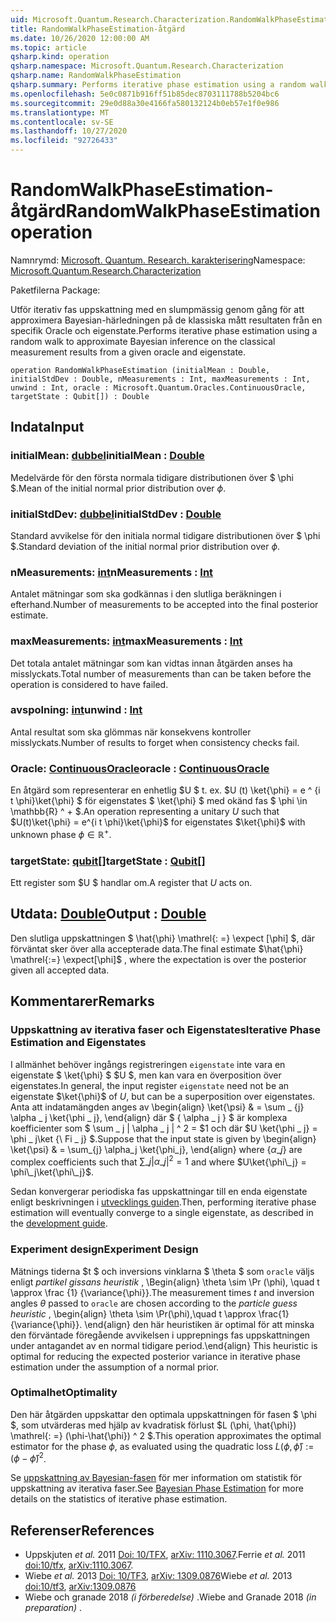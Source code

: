 ```yaml
---
uid: Microsoft.Quantum.Research.Characterization.RandomWalkPhaseEstimation
title: RandomWalkPhaseEstimation-åtgärd
ms.date: 10/26/2020 12:00:00 AM
ms.topic: article
qsharp.kind: operation
qsharp.namespace: Microsoft.Quantum.Research.Characterization
qsharp.name: RandomWalkPhaseEstimation
qsharp.summary: Performs iterative phase estimation using a random walk to approximate Bayesian inference on the classical measurement results from a given oracle and eigenstate.
ms.openlocfilehash: 5e0c0871b916ff51b85dec8703111788b5204bc6
ms.sourcegitcommit: 29e0d88a30e4166fa580132124b0eb57e1f0e986
ms.translationtype: MT
ms.contentlocale: sv-SE
ms.lasthandoff: 10/27/2020
ms.locfileid: "92726433"
---
```

# <a name="randomwalkphaseestimation-operation"></a><span data-ttu-id="7aef6-102">RandomWalkPhaseEstimation-åtgärd</span><span class="sxs-lookup"><span data-stu-id="7aef6-102">RandomWalkPhaseEstimation operation</span></span>

<span data-ttu-id="7aef6-103">Namnrymd: [Microsoft. Quantum. Research. karakterisering](xref:Microsoft.Quantum.Research.Characterization)</span><span class="sxs-lookup"><span data-stu-id="7aef6-103">Namespace: [Microsoft.Quantum.Research.Characterization](xref:Microsoft.Quantum.Research.Characterization)</span></span>

<span data-ttu-id="7aef6-104">Paketfilerna [](https://nuget.org/packages/)</span><span class="sxs-lookup"><span data-stu-id="7aef6-104">Package: [](https://nuget.org/packages/)</span></span>


<span data-ttu-id="7aef6-105">Utför iterativ fas uppskattning med en slumpmässig genom gång för att approximera Bayesian-härledningen på de klassiska mått resultaten från en specifik Oracle och eigenstate.</span><span class="sxs-lookup"><span data-stu-id="7aef6-105">Performs iterative phase estimation using a random walk to approximate Bayesian inference on the classical measurement results from a given oracle and eigenstate.</span></span>

```qsharp
operation RandomWalkPhaseEstimation (initialMean : Double, initialStdDev : Double, nMeasurements : Int, maxMeasurements : Int, unwind : Int, oracle : Microsoft.Quantum.Oracles.ContinuousOracle, targetState : Qubit[]) : Double
```


## <a name="input"></a><span data-ttu-id="7aef6-106">Indata</span><span class="sxs-lookup"><span data-stu-id="7aef6-106">Input</span></span>

### <a name="initialmean--double"></a><span data-ttu-id="7aef6-107">initialMean: [dubbel](xref:microsoft.quantum.lang-ref.double)</span><span class="sxs-lookup"><span data-stu-id="7aef6-107">initialMean : [Double](xref:microsoft.quantum.lang-ref.double)</span></span>

<span data-ttu-id="7aef6-108">Medelvärde för den första normala tidigare distributionen över $ \phi $.</span><span class="sxs-lookup"><span data-stu-id="7aef6-108">Mean of the initial normal prior distribution over $\phi$.</span></span>


### <a name="initialstddev--double"></a><span data-ttu-id="7aef6-109">initialStdDev: [dubbel](xref:microsoft.quantum.lang-ref.double)</span><span class="sxs-lookup"><span data-stu-id="7aef6-109">initialStdDev : [Double](xref:microsoft.quantum.lang-ref.double)</span></span>

<span data-ttu-id="7aef6-110">Standard avvikelse för den initiala normal tidigare distributionen över $ \phi $.</span><span class="sxs-lookup"><span data-stu-id="7aef6-110">Standard deviation of the initial normal prior distribution over $\phi$.</span></span>


### <a name="nmeasurements--int"></a><span data-ttu-id="7aef6-111">nMeasurements: [int](xref:microsoft.quantum.lang-ref.int)</span><span class="sxs-lookup"><span data-stu-id="7aef6-111">nMeasurements : [Int](xref:microsoft.quantum.lang-ref.int)</span></span>

<span data-ttu-id="7aef6-112">Antalet mätningar som ska godkännas i den slutliga beräkningen i efterhand.</span><span class="sxs-lookup"><span data-stu-id="7aef6-112">Number of measurements to be accepted into the final posterior estimate.</span></span>


### <a name="maxmeasurements--int"></a><span data-ttu-id="7aef6-113">maxMeasurements: [int](xref:microsoft.quantum.lang-ref.int)</span><span class="sxs-lookup"><span data-stu-id="7aef6-113">maxMeasurements : [Int](xref:microsoft.quantum.lang-ref.int)</span></span>

<span data-ttu-id="7aef6-114">Det totala antalet mätningar som kan vidtas innan åtgärden anses ha misslyckats.</span><span class="sxs-lookup"><span data-stu-id="7aef6-114">Total number of measurements than can be taken before the operation is considered to have failed.</span></span>


### <a name="unwind--int"></a><span data-ttu-id="7aef6-115">avspolning: [int](xref:microsoft.quantum.lang-ref.int)</span><span class="sxs-lookup"><span data-stu-id="7aef6-115">unwind : [Int](xref:microsoft.quantum.lang-ref.int)</span></span>

<span data-ttu-id="7aef6-116">Antal resultat som ska glömmas när konsekvens kontroller misslyckats.</span><span class="sxs-lookup"><span data-stu-id="7aef6-116">Number of results to forget when consistency checks fail.</span></span>


### <a name="oracle--continuousoracle"></a><span data-ttu-id="7aef6-117">Oracle: [ContinuousOracle](xref:Microsoft.Quantum.Oracles.ContinuousOracle)</span><span class="sxs-lookup"><span data-stu-id="7aef6-117">oracle : [ContinuousOracle](xref:Microsoft.Quantum.Oracles.ContinuousOracle)</span></span>

<span data-ttu-id="7aef6-118">En åtgärd som representerar en enhetlig $U $ t. ex. $U (t) \ket{\phi} = e ^ {i t \phi}\ket{\phi} $ för eigenstates $ \ket{\phi} $ med okänd fas $ \phi \in \mathbb{R} ^ + $.</span><span class="sxs-lookup"><span data-stu-id="7aef6-118">An operation representing a unitary $U$ such that $U(t)\ket{\phi} = e^{i t \phi}\ket{\phi}$ for eigenstates $\ket{\phi}$ with unknown phase $\phi \in \mathbb{R}^+$.</span></span>


### <a name="targetstate--qubit"></a><span data-ttu-id="7aef6-119">targetState: [qubit](xref:microsoft.quantum.lang-ref.qubit)[]</span><span class="sxs-lookup"><span data-stu-id="7aef6-119">targetState : [Qubit](xref:microsoft.quantum.lang-ref.qubit)[]</span></span>

<span data-ttu-id="7aef6-120">Ett register som $U $ handlar om.</span><span class="sxs-lookup"><span data-stu-id="7aef6-120">A register that $U$ acts on.</span></span>



## <a name="output--double"></a><span data-ttu-id="7aef6-121">Utdata: [Double](xref:microsoft.quantum.lang-ref.double)</span><span class="sxs-lookup"><span data-stu-id="7aef6-121">Output : [Double](xref:microsoft.quantum.lang-ref.double)</span></span>

<span data-ttu-id="7aef6-122">Den slutliga uppskattningen $ \hat{\phi} \mathrel{: =} \expect [\phi] $, där förväntat sker över alla accepterade data.</span><span class="sxs-lookup"><span data-stu-id="7aef6-122">The final estimate $\hat{\phi} \mathrel{:=} \expect[\phi]$ , where the expectation is over the posterior given all accepted data.</span></span>

## <a name="remarks"></a><span data-ttu-id="7aef6-123">Kommentarer</span><span class="sxs-lookup"><span data-stu-id="7aef6-123">Remarks</span></span>

### <a name="iterative-phase-estimation-and-eigenstates"></a><span data-ttu-id="7aef6-124">Uppskattning av iterativa faser och Eigenstates</span><span class="sxs-lookup"><span data-stu-id="7aef6-124">Iterative Phase Estimation and Eigenstates</span></span>

<span data-ttu-id="7aef6-125">I allmänhet behöver ingångs registreringen `eigenstate` inte vara en eigenstate $ \ket{\phi} $ $U $, men kan vara en överposition över eigenstates.</span><span class="sxs-lookup"><span data-stu-id="7aef6-125">In general, the input register `eigenstate` need not be an eigenstate $\ket{\phi}$ of $U$, but can be a superposition over eigenstates.</span></span> <span data-ttu-id="7aef6-126">Anta att indatamängden anges av \begin{align} \ket{\psi} & = \sum \_ {j} \alpha \_ j \ket{\phi \_ j}, \end{align} där $ \{ \alpha \_ j \} $ är komplexa koefficienter som $ \sum \_ j | \alpha \_ j | ^ 2 = $1 och där $U \ket{\phi \_ j} = \phi \_ j\ket {\ Fi \_ j} $.</span><span class="sxs-lookup"><span data-stu-id="7aef6-126">Suppose that the input state is given by \begin{align} \ket{\psi} & = \sum\_{j} \alpha\_j \ket{\phi\_j}, \end{align} where $\{\alpha\_j\}$ are complex coefficients such that $\sum\_j |\alpha\_j|^2 = 1$ and where $U\ket{\phi\_j} = \phi\_j\ket{\phi\_j}$.</span></span>

<span data-ttu-id="7aef6-127">Sedan konvergerar periodiska fas uppskattningar till en enda eigenstate enligt beskrivningen i [utvecklings guiden](xref:microsoft.quantum.libraries.characterization#iterative-phase-estimation-without-eigenstates).</span><span class="sxs-lookup"><span data-stu-id="7aef6-127">Then, performing iterative phase estimation will eventually converge to a single eigenstate, as described in the [development guide](xref:microsoft.quantum.libraries.characterization#iterative-phase-estimation-without-eigenstates).</span></span>

### <a name="experiment-design"></a><span data-ttu-id="7aef6-128">Experiment design</span><span class="sxs-lookup"><span data-stu-id="7aef6-128">Experiment Design</span></span>

<span data-ttu-id="7aef6-129">Mätnings tiderna $t $ och inversions vinklarna $ \theta $ som `oracle` väljs enligt *partikel gissans heuristik* , \Begin{align} \theta \sim \Pr (\phi), \quad t \approx \frac {1} {\variance{\phi}}.</span><span class="sxs-lookup"><span data-stu-id="7aef6-129">The measurement times $t$ and inversion angles $\theta$ passed to `oracle` are chosen according to the *particle guess heuristic* , \begin{align} \theta \sim \Pr(\phi),\quad t \approx \frac{1}{\variance{\phi}}.</span></span>
<span data-ttu-id="7aef6-130">\end{align} den här heuristiken är optimal för att minska den förväntade föregående avvikelsen i upprepnings fas uppskattningen under antagandet av en normal tidigare period.</span><span class="sxs-lookup"><span data-stu-id="7aef6-130">\end{align} This heuristic is optimal for reducing the expected posterior variance in iterative phase estimation under the assumption of a normal prior.</span></span>

### <a name="optimality"></a><span data-ttu-id="7aef6-131">Optimalhet</span><span class="sxs-lookup"><span data-stu-id="7aef6-131">Optimality</span></span>

<span data-ttu-id="7aef6-132">Den här åtgärden uppskattar den optimala uppskattningen för fasen $ \phi $, som utvärderas med hjälp av kvadratisk förlust $L (\phi, \hat{\phi}) \mathrel{: =} (\phi-\hat{\phi}) ^ 2 $.</span><span class="sxs-lookup"><span data-stu-id="7aef6-132">This operation approximates the optimal estimator for the phase $\phi$, as evaluated using the quadratic loss $L(\phi, \hat{\phi}) \mathrel{:=} (\phi - \hat{\phi})^2$.</span></span>

<span data-ttu-id="7aef6-133">Se [uppskattning av Bayesian-fasen](xref:microsoft.quantum.libraries.characterization#bayesian-phase-estimation) för mer information om statistik för uppskattning av iterativa faser.</span><span class="sxs-lookup"><span data-stu-id="7aef6-133">See [Bayesian Phase Estimation](xref:microsoft.quantum.libraries.characterization#bayesian-phase-estimation) for more details on the statistics of iterative phase estimation.</span></span>

## <a name="references"></a><span data-ttu-id="7aef6-134">Referenser</span><span class="sxs-lookup"><span data-stu-id="7aef6-134">References</span></span>

- <span data-ttu-id="7aef6-135">Uppskjuten *et al.* 2011 [Doi: 10/TFX](https://doi.org/10.1007/s11128-012-0407-6), [arXiv: 1110.3067](https://arxiv.org/abs/1110.3067).</span><span class="sxs-lookup"><span data-stu-id="7aef6-135">Ferrie *et al.* 2011 [doi:10/tfx](https://doi.org/10.1007/s11128-012-0407-6), [arXiv:1110.3067](https://arxiv.org/abs/1110.3067).</span></span>
- <span data-ttu-id="7aef6-136">Wiebe *et al.* 2013 [Doi: 10/TF3](https://doi.org/10.1103/PhysRevLett.112.190501), [arXiv: 1309.0876](https://arxiv.org/abs/1309.0876)</span><span class="sxs-lookup"><span data-stu-id="7aef6-136">Wiebe *et al.* 2013 [doi:10/tf3](https://doi.org/10.1103/PhysRevLett.112.190501), [arXiv:1309.0876](https://arxiv.org/abs/1309.0876)</span></span>
- <span data-ttu-id="7aef6-137">Wiebe och granade 2018 *(i förberedelse)* .</span><span class="sxs-lookup"><span data-stu-id="7aef6-137">Wiebe and Granade 2018 *(in preparation)* .</span></span>